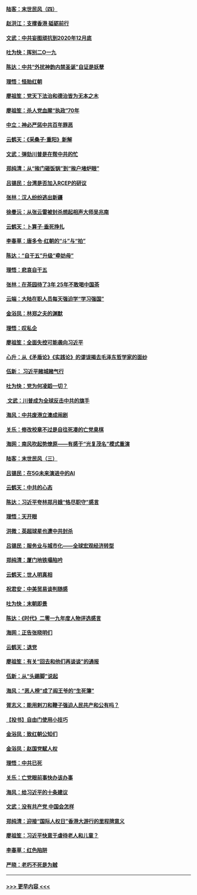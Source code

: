 #### [陆客：末世民风（四）](../pages/nsc993/n11749203.md?t=12281401) 
#### [赵洪江：支撑香港 砥砺前行](../pages/nsc993/n11748482.md?t=12281401) 
#### [文武：中共妄图顽抗到2020年12月底](../pages/nsc993/n11748446.md?t=12281401) 
#### [吐为快：挥别二O一九](../pages/nsc993/n11748411.md?t=12281401) 
#### [陈达：中共“外扰神韵内禁圣诞”自证是妖孽](../pages/nsc993/n11748226.md?t=12281401) 
#### [理悟：怪胎红朝](../pages/nsc993/n11748206.md?t=12281401) 
#### [廖祖笙：党天下法治和德治皆为无本之木](../pages/nsc993/n11748135.md?t=12281401) 
#### [廖祖笙：杀人党血腥“执政”70年](../pages/nsc993/n11745144.md?t=12281401) 
#### [中立：神必严惩中共百年罪恶](../pages/nsc993/n11744970.md?t=12281401) 
#### [云鹤天：《采桑子‧重阳》新解](../pages/nsc993/n11744948.md?t=12281401) 
#### [文武：弹劾川普是在帮中共的忙](../pages/nsc993/n11744758.md?t=12281401) 
#### [郑纯清：从“挨门砸饭锅”到“挨户堵炉眼”](../pages/nsc993/n11744745.md?t=12281401) 
#### [吕锡民：台湾是否加入RCEP的研议](../pages/nsc993/n11744701.md?t=12281401) 
#### [张林：汉人纷纷逃出新疆](../pages/nsc993/n11743530.md?t=12281401) 
#### [徐曼沅：从张云雷被封杀想起相声大师吴兆南](../pages/nsc993/n11741816.md?t=12281401) 
#### [云鹤天：卜算子‧垂死挣扎](../pages/nsc993/n11739956.md?t=12281401) 
#### [李春草：唐多令‧红朝的“斗”与“拍”](../pages/nsc993/n11739830.md?t=12281401) 
#### [陈达：“自干五”升级“牵妨母”](../pages/nsc993/n11739724.md?t=12281401) 
#### [理悟：悲哀自干五](../pages/nsc993/n11739547.md?t=12281401) 
#### [张林：在茶园待了3年 25年不敢喝中国茶](../pages/nsc993/n11739240.md?t=12281401) 
#### [云端：大陆在职人员每天强迫学“学习强国”](../pages/nsc993/n11738735.md?t=12281401) 
#### [金浴凤：林郑之夫的渊默](../pages/nsc993/n11737735.md?t=12281401) 
#### [理悟：叹私企](../pages/nsc993/n11737715.md?t=12281401) 
#### [廖祖笙：全面失控可能袭向习近平](../pages/nsc993/n11737704.md?t=12281401) 
#### [心升：从《矛盾论》《实践论》的谬误揭去毛泽东哲学家的面纱](../pages/nsc993/n11736962.md?t=12281401) 
#### [伍新： 习近平赌城赌气行](../pages/nsc993/n11736929.md?t=12281401) 
#### [吐为快：党为何凌蹈一切？](../pages/nsc993/n11736915.md?t=12281401) 
#### [ 文武：川普成为全球反击中共的旗手](../pages/nsc993/n11736882.md?t=12281401) 
#### [海风：中共废港立澳成闹剧](../pages/nsc993/n11735857.md?t=12281401) 
#### [关乐：修改校章不过是自往死凑的亡党臭棋](../pages/nsc993/n11735097.md?t=12281401) 
#### [海网：南风吹起势燎原——有感于“光复茂名”模式重演](../pages/nsc993/n11732308.md?t=12281401) 
#### [陆客：末世民风（三）](../pages/nsc993/n11732211.md?t=12281401) 
#### [吕锡民：在5G未来演进中的AI](../pages/nsc993/n11730010.md?t=12281401) 
#### [云鹤天：中共的心态](../pages/nsc993/n11729906.md?t=12281401) 
#### [陈达：习近平夸林郑月娥“恪尽职守”感言](../pages/nsc993/n11729881.md?t=12281401) 
#### [理悟：天开眼](../pages/nsc993/n11729699.md?t=12281401) 
#### [洪微：英超球星也遭中共封杀](../pages/nsc993/n11727243.md?t=12281401) 
#### [吕锡民：服务业与城市化——全球宏观经济转型](../pages/nsc993/n11725845.md?t=12281401) 
#### [郑纯清：厦门地铁塌陷吟](../pages/nsc993/n11725813.md?t=12281401) 
#### [云鹤天：世人明真相](../pages/nsc993/n11725621.md?t=12281401) 
#### [祝君安：中美贸易谈判随感](../pages/nsc993/n11725609.md?t=12281401) 
#### [吐为快：末朝即景](../pages/nsc993/n11723365.md?t=12281401) 
#### [陈达：《时代》二零一九年度人物评选感言](../pages/nsc993/n11723337.md?t=12281401) 
#### [海网：正告张晓明们](../pages/nsc993/n11723228.md?t=12281401) 
#### [云鹤天：退党](../pages/nsc993/n11723056.md?t=12281401) 
#### [廖祖笙：有关“回去和他们再谈谈”的通报](../pages/nsc993/n11722442.md?t=12281401) 
#### [伍新：从“头踢脚”说起](../pages/nsc993/n11722429.md?t=12281401) 
#### [海风：“恶人榜”成了阎王爷的“生死簿”](../pages/nsc993/n11722272.md?t=12281401) 
#### [胥志义：能用剌刀和鞭子强迫人民共产和公有吗？](../pages/nsc993/n11720569.md?t=12281401) 
#### [【投书】自由门使用小技巧](../pages/nsc993/n11720180.md?t=12281401) 
#### [金浴凤：致红朝公知们](../pages/nsc993/n11720563.md?t=12281401) 
#### [金浴凤：赵国党赋人权](../pages/nsc993/n11720533.md?t=12281401) 
#### [理悟：中共已死](../pages/nsc993/n11720233.md?t=12281401) 
#### [关乐：亡党眼前事快办该办事](../pages/nsc993/n11719160.md?t=12281401) 
#### [海风：给习近平的十条建议](../pages/nsc993/n11717616.md?t=12281401) 
#### [文武：没有共产党 中国会怎样](../pages/nsc993/n11717584.md?t=12281401) 
#### [郑纯清：迎接“国际人权日”香港大游行的里程牌意义](../pages/nsc993/n11717417.md?t=12281401) 
#### [廖祖笙：习近平快意于虐待老人和儿童？](../pages/nsc993/n11715313.md?t=12281401) 
#### [李春草：红色陷阱](../pages/nsc993/n11715029.md?t=12281401) 
#### [严晓：老朽不死是为贼](../pages/nsc993/n11712910.md?t=12281401) 

----
#### [ >>> 更早内容 <<< ](../indexes/nsc993-earlier.md)
